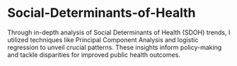 # Social-Determinants-of-Health
Through in-depth analysis of Social Determinants of Health (SDOH) trends, I utilized techniques like Principal Component Analysis and logistic regression to unveil crucial patterns. These insights inform policy-making and tackle disparities for improved public health outcomes.
